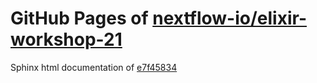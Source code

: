 GitHub Pages of [nextflow-io/elixir-workshop-21](https://github.com/nextflow-io/elixir-workshop-21.git)
===
Sphinx html documentation of [e7f45834](https://github.com/nextflow-io/elixir-workshop-21/tree/e7f45834895d396fda1d8ae2fad022854e2302fd)
